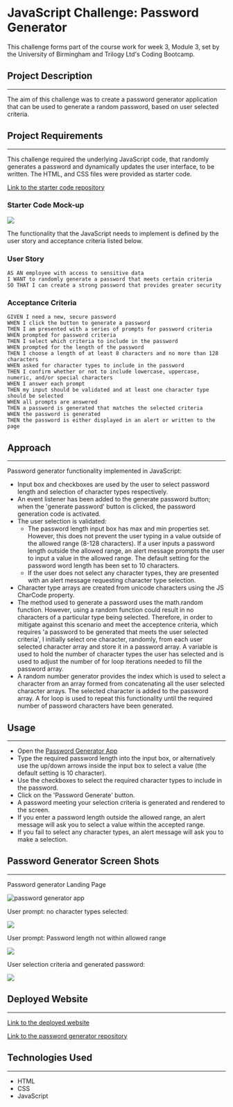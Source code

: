 # JavaScript Challenge: Password Generator

This challenge forms part of the course work for week 3, Module 3, set by the University of Birmingham and Trilogy Ltd's Coding Bootcamp.

## Project Description
---

The aim of this challenge was to create a password generator application that can be used to generate a random password, based on user selected criteria. 

## Project Requirements
---

This challenge required the underlying JavaScript code, that randomly generates a password and dynamically updates the user interface, to be written. The HTML, and CSS files were provided as starter code.

<a href="https://github.com/coding-boot-camp/friendly-parakeet"> Link to the starter code repository</a>


### Starter Code Mock-up

![](assets/images/password-generator-mockup.png)


The functionality that the JavaScript needs to implement is defined by the user story and acceptance criteria listed below.  



### User Story
```
AS AN employee with access to sensitive data
I WANT to randomly generate a password that meets certain criteria
SO THAT I can create a strong password that provides greater security

```


### Acceptance Criteria
```
GIVEN I need a new, secure password
WHEN I click the button to generate a password
THEN I am presented with a series of prompts for password criteria
WHEN prompted for password criteria
THEN I select which criteria to include in the password
WHEN prompted for the length of the password
THEN I choose a length of at least 8 characters and no more than 128 characters
WHEN asked for character types to include in the password
THEN I confirm whether or not to include lowercase, uppercase, numeric, and/or special characters
WHEN I answer each prompt
THEN my input should be validated and at least one character type should be selected
WHEN all prompts are answered
THEN a password is generated that matches the selected criteria
WHEN the password is generated
THEN the password is either displayed in an alert or written to the page

```


## Approach 
---
Password generator functionality implemented in JavaScript:

- Input box and checkboxes are used by the user to select password length and selection of character types respectively.
- An event listener has been added to the generate password button; when the 'generate password' button is clicked, the password generation code is activated.
- The user selection is validated:
  - The password length input box has max and min properties set.  However, this does not prevent the user typing in a value outside of the allowed range (8-128 characters). If a user inputs a password length outside the allowed range, an alert message prompts the user to input a value in the allowed range. The default setting for the password word length has been set to 10 characters.
  - If the user does not select any character types, they are presented with an alert message requesting character type selection.
- Character type arrays are created from unicode characters using the JS CharCode  property.
- The method used to generate a password uses the math.random function. However, using a random function could result in no characters of a particular type being selected.  Therefore, in order to mitigate against this scenario and meet the acceptence criteria, which requires 'a password to be generated that meets the user selected criteria', I initially select one character, randomly, from each user selected character array and store it in a password array.  A variable is used to hold the number of character types the user has selected and is used to adjust the number of for loop iterations needed to fill the password array.
- A random number generator provides the index which is used to select a character from an array formed from concatenating all the user selected character arrays. The selected character is added to the password array. A for loop is used to repeat this functionality until the required number of password characters have been generated.  

 
## Usage
---
- Open the  <a href="https://beanalini.github.io/OpenSesame/">Password Generator App</a>
- Type the required password length into the input box, or alternatively use the up/down arrows inside the input box to select a value (the default setting is 10 character). 
- Use the checkboxes to select the required character types to include in the password.
- Click on the 'Password Generate' button.
- A password meeting your selection criteria is generated and rendered to the screen.
- If you enter a password length outside the allowed range, an alert message will ask you to select a value within the accepted range.
- If you fail to select any character types, an alert message will ask you to make a selection.

##  Password Generator Screen Shots
---

Password generator Landing Page

![password generator app](assets/images/psw_gen_landing.png)




User prompt: no character types selected:

![](assets/images/no_char_types_selected.PNG)

User prompt: Password length not within allowed range

![](assets/images/psw_length_not_selected.PNG)

User selection criteria and generated password:

![](assets/images/in-action.png)

## Deployed Website
---

<a href="https://beanalini.github.io/OpenSesame/">Link to the deployed website </a>


<a href="https://github.com/Beanalini/OpenSesame"> Link to the password generator repository</a>

## Technologies Used
---
- HTML
- CSS
- JavaScript
